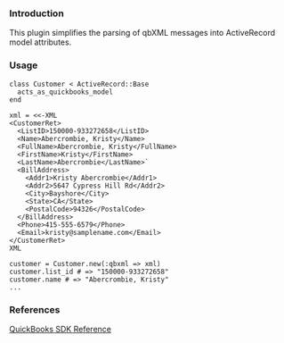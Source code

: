 ### Introduction ###

This plugin simplifies the parsing of qbXML messages into ActiveRecord model attributes.

### Usage ###

    class Customer < ActiveRecord::Base
      acts_as_quickbooks_model
    end

    xml = <<-XML
    <CustomerRet>
      <ListID>150000-933272658</ListID>
      <Name>Abercrombie, Kristy</Name>
      <FullName>Abercrombie, Kristy</FullName>
      <FirstName>Kristy</FirstName>
      <LastName>Abercrombie</LastName>`
      <BillAddress>
        <Addr1>Kristy Abercrombie</Addr1>
        <Addr2>5647 Cypress Hill Rd</Addr2>
        <City>Bayshore</City>
        <State>CA</State>
        <PostalCode>94326</PostalCode>
      </BillAddress>
      <Phone>415-555-6579</Phone>
      <Email>kristy@samplename.com</Email>
    </CustomerRet>
    XML
    
    customer = Customer.new(:qbxml => xml)
    customer.list_id # => "150000-933272658"
    customer.name # => "Abercrombie, Kristy"
    ...
    
### References ###

[QuickBooks SDK Reference](http://developer.intuit.com/qbsdk-current/Common/newOSR/index.html)
